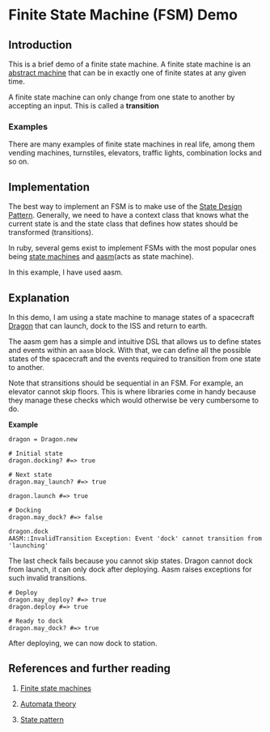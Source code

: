 # Finite State Machine (FSM) Demo

## Introduction
This is a brief demo of a finite state machine. A finite state machine is an [abstract machine](https://en.wikipedia.org/wiki/Abstract_machine) that can be in exactly one of finite states at any given time.

A finite state machine can only change from one state to another by accepting an input. This is called a **transition**

### Examples
There are many examples of finite state machines in real life, among them vending machines, turnstiles, elevators, traffic lights, combination locks and so on.

## Implementation
The best way to implement an FSM is to make use of the [State Design Pattern](https://www.geeksforgeeks.org/state-design-pattern). Generally, we need to have a context class that knows what the current state is and the state class that defines how states should be transformed (transitions).

In ruby, several gems exist to implement FSMs with the most popular ones being [state machines](https://github.com/state-machines/state_machines) and [aasm](https://github.com/aasm/aasm)(acts as state machine).

In this example, I have used aasm.

## Explanation
In this demo, I am using a state machine to manage states of a spacecraft [Dragon](https://en.wikipedia.org/wiki/Dragon_2) that can launch, dock to the ISS and return to earth.

The aasm gem has a simple and intuitive DSL that allows us to define states and events within an `aasm` block.
With that, we can define all the possible states of the spacecraft and the events required to transition from one state to another.

Note that stransitions should be sequential in an FSM. For example, an elevator cannot skip floors. This is where libraries come in handy because they manage these checks which would otherwise be very cumbersome to do.

**Example**
```
dragon = Dragon.new

# Initial state
dragon.docking? #=> true

# Next state
dragon.may_launch? #=> true

dragon.launch #=> true

# Docking
dragon.may_dock? #=> false

dragon.dock
AASM::InvalidTransition Exception: Event 'dock' cannot transition from 'launching'
```
The last check fails because you cannot skip states. Dragon cannot dock from launch, it can only dock after deploying.
Aasm raises exceptions for such invalid transitions.

```
# Deploy
dragon.may_deploy? #=> true
dragon.deploy #=> true

# Ready to dock
dragon.may_dock? #=> true
```
After deploying, we can now dock to station.

## References and further reading
1. [Finite state machines](https://en.wikipedia.org/wiki/Finite-state_machine)

2. [Automata theory](https://en.wikipedia.org/wiki/Automata_theory)

3. [State pattern](https://medium.com/datadriveninvestor/state-machine-design-pattern-part-2-state-pattern-vs-state-machine-3010dd0fcf28)

